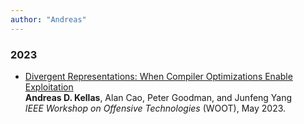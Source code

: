 ```yaml
---
author: "Andreas"
---
```


### 2023


* [Divergent Representations: When Compiler Optimizations Enable Exploitation](/publications/divergent-reps.pdf) \
  **Andreas D. Kellas**, Alan Cao, Peter Goodman, and Junfeng Yang \
  *IEEE Workshop on Offensive Technologies* (WOOT), May 2023.
